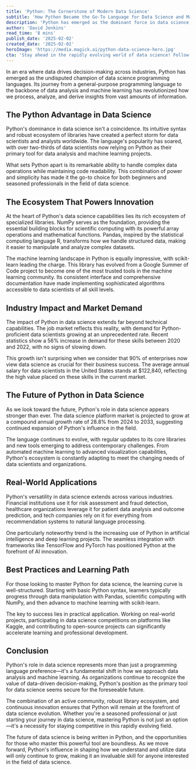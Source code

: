 ```yaml
---
title: 'Python: The Cornerstone of Modern Data Science'
subtitle: 'How Python Became the Go-To Language for Data Science and Machine Learning'
description: 'Python has emerged as the dominant force in data science, transforming how we analyze and derive insights from data. With its intuitive syntax, robust ecosystem of libraries, and growing market demand, Python continues to shape the future of data analysis and machine learning across industries.'
author: 'David Jenkins'
read_time: '8 mins'
publish_date: '2025-02-02'
created_date: '2025-02-02'
heroImage: 'https://media.magick.ai/python-data-science-hero.jpg'
cta: 'Stay ahead in the rapidly evolving world of data science! Follow us on LinkedIn for daily insights, tutorials, and updates on Python\'s role in shaping the future of data analytics.'
---
```


In an era where data drives decision-making across industries, Python has emerged as the undisputed champion of data science programming languages. Its journey from a general-purpose programming language to the backbone of data analysis and machine learning has revolutionized how we process, analyze, and derive insights from vast amounts of information.

## The Python Advantage in Data Science

Python's dominance in data science isn't a coincidence. Its intuitive syntax and robust ecosystem of libraries have created a perfect storm for data scientists and analysts worldwide. The language's popularity has soared, with over two-thirds of data scientists now relying on Python as their primary tool for data analysis and machine learning projects.

What sets Python apart is its remarkable ability to handle complex data operations while maintaining code readability. This combination of power and simplicity has made it the go-to choice for both beginners and seasoned professionals in the field of data science.

## The Ecosystem That Powers Innovation

At the heart of Python's data science capabilities lies its rich ecosystem of specialized libraries. NumPy serves as the foundation, providing the essential building blocks for scientific computing with its powerful array operations and mathematical functions. Pandas, inspired by the statistical computing language R, transforms how we handle structured data, making it easier to manipulate and analyze complex datasets.

The machine learning landscape in Python is equally impressive, with scikit-learn leading the charge. This library has evolved from a Google Summer of Code project to become one of the most trusted tools in the machine learning community. Its consistent interface and comprehensive documentation have made implementing sophisticated algorithms accessible to data scientists of all skill levels.

## Industry Impact and Market Demand

The impact of Python in data science extends far beyond technical capabilities. The job market reflects this reality, with demand for Python-proficient data scientists growing at an unprecedented rate. Recent statistics show a 56% increase in demand for these skills between 2020 and 2022, with no signs of slowing down.

This growth isn't surprising when we consider that 90% of enterprises now view data science as crucial for their business success. The average annual salary for data scientists in the United States stands at $122,840, reflecting the high value placed on these skills in the current market.

## The Future of Python in Data Science

As we look toward the future, Python's role in data science appears stronger than ever. The data science platform market is projected to grow at a compound annual growth rate of 28.8% from 2024 to 2033, suggesting continued expansion of Python's influence in the field.

The language continues to evolve, with regular updates to its core libraries and new tools emerging to address contemporary challenges. From automated machine learning to advanced visualization capabilities, Python's ecosystem is constantly adapting to meet the changing needs of data scientists and organizations.

## Real-World Applications

Python's versatility in data science extends across various industries. Financial institutions use it for risk assessment and fraud detection, healthcare organizations leverage it for patient data analysis and outcome prediction, and tech companies rely on it for everything from recommendation systems to natural language processing.

One particularly noteworthy trend is the increasing use of Python in artificial intelligence and deep learning projects. The seamless integration with frameworks like TensorFlow and PyTorch has positioned Python at the forefront of AI innovation.

## Best Practices and Learning Path

For those looking to master Python for data science, the learning curve is well-structured. Starting with basic Python syntax, learners typically progress through data manipulation with Pandas, scientific computing with NumPy, and then advance to machine learning with scikit-learn.

The key to success lies in practical application. Working on real-world projects, participating in data science competitions on platforms like Kaggle, and contributing to open-source projects can significantly accelerate learning and professional development.

## Conclusion

Python's role in data science represents more than just a programming language preference—it's a fundamental shift in how we approach data analysis and machine learning. As organizations continue to recognize the value of data-driven decision-making, Python's position as the primary tool for data science seems secure for the foreseeable future.

The combination of an active community, robust library ecosystem, and continuous innovation ensures that Python will remain at the forefront of data science evolution. Whether you're a seasoned professional or just starting your journey in data science, mastering Python is not just an option—it's a necessity for staying competitive in this rapidly evolving field.

The future of data science is being written in Python, and the opportunities for those who master this powerful tool are boundless. As we move forward, Python's influence in shaping how we understand and utilize data will only continue to grow, making it an invaluable skill for anyone interested in the field of data science.